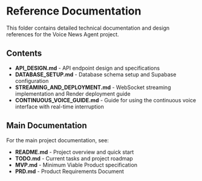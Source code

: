 # Reference Documentation

This folder contains detailed technical documentation and design references for the Voice News Agent project.

## Contents

- **API_DESIGN.md** - API endpoint design and specifications
- **DATABASE_SETUP.md** - Database schema setup and Supabase configuration
- **STREAMING_AND_DEPLOYMENT.md** - WebSocket streaming implementation and Render deployment guide
- **CONTINUOUS_VOICE_GUIDE.md** - Guide for using the continuous voice interface with real-time interruption

## Main Documentation

For the main project documentation, see:
- **README.md** - Project overview and quick start
- **TODO.md** - Current tasks and project roadmap
- **MVP.md** - Minimum Viable Product specification
- **PRD.md** - Product Requirements Document

